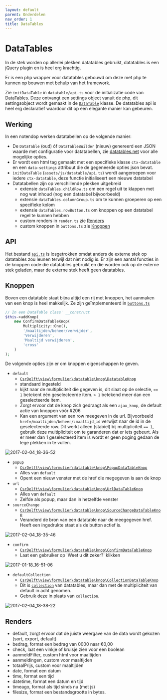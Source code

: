 ```yaml
---
layout: default
parent: Onderdelen
nav_order: 1
title: DataTables
---
```


# DataTables

In de stek worden op allerlei plekken datatables gebruikt, datatables is een jQuery plugin en is heel erg krachtig.

Er is een php wrapper voor datatables gebouwd om deze met php te kunnen op bouwen met behulp van het framework.

Zie `initDataTable` in `datatable/api.ts` voor de initializatie code van DataTables. Deze ontvangt een settings object vanuit de php, dit settingsobject wordt gemaakt in de [`DataTable`](https://github.com/csrdelft/csrdelft.nl/blob/master/lib/view/datatable/DataTable.php) klasse. De datatables api is heel erg declaratief waardoor dit op een elegante manier kan gebeuren.

## Werking

In een notendop werken datatabellen op de volgende manier:

- De `DataTable` (oud) óf `DataTableBuilder` (nieuw) genereerd een JSON waarde met configuratie voor datatabellen, zie [datatables.net](https://datatables.net/reference/option/) voor alle mogelijke opties.
- Er wordt een html tag gemaakt met een specifieke klasse `ctx-datatable` en een `data-settings` attribuut die de gegeneerde opties json bevat.
- `initDataTable` (`assets/js/datatable/api.ts`) wordt aangeroepen voor iedere `ctx-datatable`, deze functie initialiseert een nieuwe datatabel
- Datatabellen zijn op verschillende plekken uitgebreid
  - extensie `dataTables.childRow.ts` om een regel uit te klappen met nog wat inhoud (nog een datatabel bijvoorbeeld)
  - extensie `dataTables.columnGroup.ts` om te kunnen groeperen op een specifieke kolom
  - extensie `dataTables.rowButton.ts` om knoppen op een datatabel regel te kunnen hebben
  - custom renders in `render.ts` zie [Renders](#renders)
  - custom knoppen in `buttons.ts` zie [Knoppen](#knoppen)

## API

Het bestand [`api.ts`](https://github.com/csrdelft/csrdelft.nl/blob/master/assets/js/datatable/api.ts) is losgetrokken omdat anders de externe stek op datatables zou leunen terwijl dat niet nodig is. Er zijn een aantal functies in de knoppen code die datatables gebruikt en die worden ook op de externe stek geladen, maar de externe stek heeft geen datatables.

## Knoppen

Boven een datatable staat bijna altijd een rij met knoppen, het aanmaken van een knop is heel makkelijk. Ze zijn geïmplementeerd in [`buttons.ts`](https://github.com/csrdelft/csrdelft.nl/blob/master/assets/js/datatable/buttons.ts)

```php
// In een DataTable class' __construct
$this->addKnop(
	new ConfirmDataTableKnop(
		Multiplicity::One(),
		'/maaltijden/beheer/verwijder',
		'Verwijderen',
		'Maaltijd verwijderen',
		'cross'
	)
);
```

De volgende opties zijn er om knoppen eigenschappen te geven.

- `default`
  - [`CsrDelft\view\formulier\datatable\knop\DatatableKnop`](/csrdelft/csrdelft.nl/blob/master/lib/view/formulier/datatable/knop/DataTableKnop.php)
  - standaard ingesteld
  - kijkt naar de multipliciteit die gegeven is, dit slaat op de selectie, `== 1` betekent één geselecteerde item. `> 1` betekend meer dan een geselecteerde item.
  - Zorgt ervoor dat de knop zich gedraagt als een `ajax_knop`, de default actie van knoppen vóór #206
  - Kan een argument van een row meegeven in de url. Bijvoorbeeld `href=/maaltijden/beheer/:maaltijd_id` verwijst naar de id in de geselecteerde row. Dit werkt alleen (stabiel) bij multipliciteit `== 1`, gebruik deze multipliciteit om te garanderen dat er iets gebeurt. Als er meer dan 1 geselecteerd item is wordt er geen poging gedaan de lege plekken in te vullen.

![2017-02-04_18-36-52](https://cloud.githubusercontent.com/assets/589651/22620297/f2aa4924-eb08-11e6-9cf6-2b7a28456c26.gif)

- `popup`
  - [`CsrDelft\view\formulier\datatable\knop\PopupDataTableKnop`](/csrdelft/csrdelft.nl/blob/master/lib/view/formulier/datatable/knop/PopupDataTableKnop.php)
  - Alles van `default`
  - Opent een nieuw venster met de href die megegeven is aan de knop
- `url`
  - [`CsrDelft\view\formulier\datatable\knop\UrlDataTableKnop`](/csrdelft/csrdelft.nl/blob/master/lib/view/formulier/datatable/knop/UrlDataTableKnop.php)
  - Alles van `default`
  - Zelfde als popup, maar dan in hetzelfde venster
- `sourceChange`
  - [`CsrDelft\view\formulier\datatable\knop\SourceChangeDataTableKnop`](/csrdelft/csrdelft.nl/blob/master/lib/view/formulier/datatable/knop/SourceChangeDataTableKnop.php)
  - Veranderd de bron van een datatable naar de meegegeven href. Heeft een ingedrukte staat als de button actief is.

![2017-02-04_18-35-46](https://cloud.githubusercontent.com/assets/589651/22620292/cfee0d12-eb08-11e6-8408-633e8e2f09ac.gif)

- `confirm`
  - [`CsrDelft\view\formulier\datatable\knop\ConfirmDataTableKnop`](/csrdelft/csrdelft.nl/blob/master/lib/view/formulier/datatable/knop/ConfirmDataTableKnop.php)
  - Laat een gebruiker op 'Weet u dit zeker?' klikken

![2017-01-18_16-51-06](https://cloud.githubusercontent.com/assets/589651/22620276/7b994830-eb08-11e6-8ac2-6d231dd84716.gif)

- `defaultCollection`
  - [`CsrDelft\view\formulier\datatable\knop\CollectionDataTableKnop`](/csrdelft/csrdelft.nl/blob/master/lib/view/formulier/datatable/knop/CollectionDataTableKnop.php)
  - Dit is [`collection`](https://datatables.net/extensions/buttons/examples/initialisation/collections.html) van datatables, maar dan met de multipliciteit van default in acht genomen.
  - Gebruik deze in plaats van `collection`.

![2017-02-04_18-38-22](https://cloud.githubusercontent.com/assets/589651/22620306/2a9f66fc-eb09-11e6-8965-371d704152f2.gif)

## Renders

- default, zorgt ervoor dat de juiste weergave van de data wordt gekozen (sort, export, default)
- bedrag, format een bedrag van 0000 naar €0,00
- check, laat een vinkje of kruisje zien voor een boolean
- aanmeldFilter, custom html voor maaltijden
- aanmeldingen, custom voor maaltijden
- totaalPrijs, custom voor maaltijden
- date, format een datum
- time, format een tijd
- datetime, format een datum en tijd
- timeago, format als tijd sinds nu (met js)
- filesize, format een bestandsgrootte in bytes.

